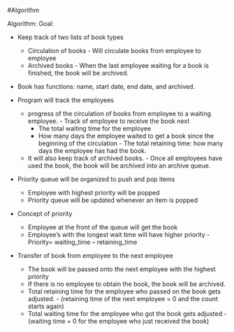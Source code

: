 #Algorithm

Algorithm:
Goal:
-    Keep track of two lists of book types
     -    Circulation of books
         -    Will circulate books from employee to employee
     -    Archived books
         - When the last employee waiting for a book is finished, the book will be archived.

-    Book has functions: name, start date, end date, and archived.

-    Program will track the employees
      -    progress of the circulation of books from employee to a waiting employee.
         -    Track of employee to receive the book next
             -    The total waiting time for the employee
             -    How many days the employee waited to get a book since the beginning of the circulation
         -    The total retaining time: how many days the employee has had the book.
     -    It will also keep track of archived books.
         -    Once all employees have used the book, the book will be archived into an archive queue.

-    Priority queue will be organized to push and pop items
     -    Employee with highest priority will be popped
     -    Priority queue will be updated whenever an item is popped

-    Concept of priority
     -    Employee at the front of the queue will get the book
     -    Employee’s with the longest wait time will have higher priority
         -    Priority= waiting_time – retaining_time

-    Transfer of book from employee to the next employee
     -    The book will be passed onto the next employee with the highest priority
     -    If there is no employee to obtain the book, the book will be archived.
     -    Total retaining time for the employee who passed on the book gets adjusted.
         -    (retaining time of the next employee = 0 and the count starts again)
     -    Total waiting time for the employee who got the book gets adjusted
         -     (waiting time = 0 for the employee who just received the book)